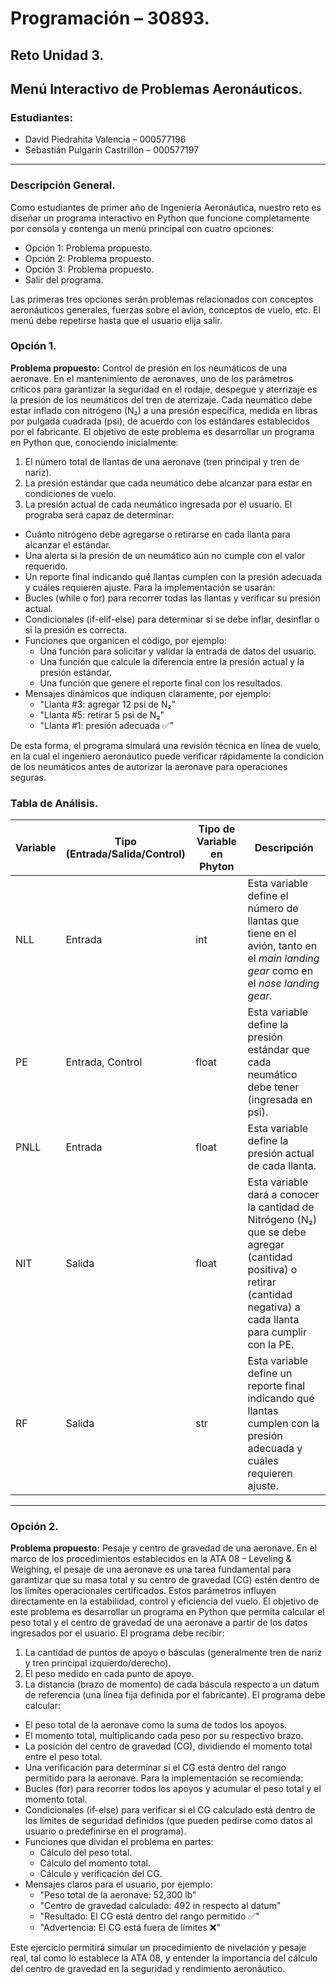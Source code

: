 # Programación – 30893.
## Reto Unidad 3. 
## Menú Interactivo de Problemas Aeronáuticos.
### Estudiantes: 
+ David Piedrahita Valencia – 000577196
+ Sebastián Pulgarín Castrillón – 000577197
---
### Descripción General.
Como estudiantes de primer año de Ingeniería Aeronáutica, nuestro reto es diseñar un programa interactivo en Python que funcione completamente por consola y contenga un menú principal con cuatro opciones:
+ Opción 1: Problema propuesto.
+ Opción 2: Problema propuesto.
+ Opción 3: Problema propuesto.
+ Salir del programa.

Las primeras tres opciones serán problemas relacionados con conceptos aeronáuticos generales, fuerzas sobre el avión, conceptos de vuelo, etc.
El menú debe repetirse hasta que el usuario elija salir.

### Opción 1.
**Problema propuesto:** Control de presión en los neumáticos de una aeronave.
En el mantenimiento de aeronaves, uno de los parámetros críticos para garantizar la seguridad en el rodaje, despegue y aterrizaje es la presión de los neumáticos del tren de aterrizaje. Cada neumático debe estar inflado con nitrógeno (N₂) a una presión específica, medida en libras por pulgada cuadrada (psi), de acuerdo con los estándares establecidos por el fabricante.
El objetivo de este problema es desarrollar un programa en Python que, conociendo inicialmente:
1.	El número total de llantas de una aeronave (tren principal y tren de nariz).
2.	La presión estándar que cada neumático debe alcanzar para estar en condiciones de vuelo.
3.	La presión actual de cada neumático ingresada por el usuario.
El prograba será capaz de determinar:
+	Cuánto nitrógeno debe agregarse o retirarse en cada llanta para alcanzar el estándar.
+	Una alerta si la presión de un neumático aún no cumple con el valor requerido.
+	Un reporte final indicando qué llantas cumplen con la presión adecuada y cuáles requieren ajuste.
Para la implementación se usarán:
+	Bucles (while o for) para recorrer todas las llantas y verificar su presión actual.
+	Condicionales (if-elif-else) para determinar si se debe inflar, desinflar o si la presión es correcta.
+	Funciones que organicen el código, por ejemplo:
    +	Una función para solicitar y validar la entrada de datos del usuario.
    + Una función que calcule la diferencia entre la presión actual y la presión estándar.
    + Una función que genere el reporte final con los resultados.
+ Mensajes dinámicos que indiquen claramente, por ejemplo:
    + "Llanta #3: agregar 12 psi de N₂"
    + "Llanta #5: retirar 5 psi de N₂"
    + "Llanta #1: presión adecuada ✅"

De esta forma, el programa simulará una revisión técnica en línea de vuelo, en la cual el ingeniero aeronáutico puede verificar rápidamente la condición de los neumáticos antes de autorizar la aeronave para operaciones seguras.

### Tabla de Análisis.

| Variable | Tipo (Entrada/Salida/Control) | Tipo de Variable en Phyton | Descripción |
|----------|----------|----------|----------|
| NLL | Entrada | int | Esta variable define el número de llantas que tiene en el avión, tanto en el _main landing gear_ como en el _nose landing gear._
| PE | Entrada, Control | float | Esta variable define la presión estándar que cada neumático debe tener (ingresada en psi).  
| PNLL | Entrada | float | Esta variable define la presión actual de cada llanta. |
| NIT | Salida | float | Esta variable dará a conocer la cantidad de Nitrógeno (N₂) que se debe agregar (cantidad positiva) o retirar (cantidad negativa) a cada llanta para cumplir con la PE. |
| RF | Salida | str | Esta variable define un reporte final indicando qué llantas cumplen con la presión adecuada y cuáles requieren ajuste.
---

### Opción 2.
**Problema propuesto:** Pesaje y centro de gravedad de una aeronave.
En el marco de los procedimientos establecidos en la ATA 08 – Leveling & Weighing, el pesaje de una aeronave es una tarea fundamental para garantizar que su masa total y su centro de gravedad (CG) estén dentro de los límites operacionales certificados. Estos parámetros influyen directamente en la estabilidad, control y eficiencia del vuelo.
El objetivo de este problema es desarrollar un programa en Python que permita calcular el peso total y el centro de gravedad de una aeronave a partir de los datos ingresados por el usuario.
El programa debe recibir:
1.	La cantidad de puntos de apoyo o básculas (generalmente tren de nariz y tren principal izquierdo/derecho).
2.	El peso medido en cada punto de apoyo.
3.	La distancia (brazo de momento) de cada báscula respecto a un datum de referencia (una línea fija definida por el fabricante).
El programa debe calcular:
+	El peso total de la aeronave como la suma de todos los apoyos.
+	El momento total, multiplicando cada peso por su respectivo brazo.
+	La posición del centro de gravedad (CG), dividiendo el momento total entre el peso total.
+	Una verificación para determinar si el CG está dentro del rango permitido para la aeronave.
Para la implementación se recomienda:
+	Bucles (for) para recorrer todos los apoyos y acumular el peso total y el momento total.
+	Condicionales (if-else) para verificar si el CG calculado está dentro de los límites de seguridad definidos (que pueden pedirse como datos al usuario o predefinirse en el programa).
+	Funciones que dividan el problema en partes:
    +	Cálculo del peso total.
    + Cálculo del momento total.
    + Cálculo y verificación del CG.
+ Mensajes claros para el usuario, por ejemplo:
    + "Peso total de la aeronave: 52,300 lb"
    + "Centro de gravedad calculado: 492 in respecto al datum"
    + "Resultado: El CG está dentro del rango permitido ✅"
    + "Advertencia: El CG está fuera de límites ❌"
    
Este ejercicio permitirá simular un procedimiento de nivelación y pesaje real, tal como lo establece la ATA 08, y entender la importancia del cálculo del centro de gravedad en la seguridad y rendimiento aeronáutico.




